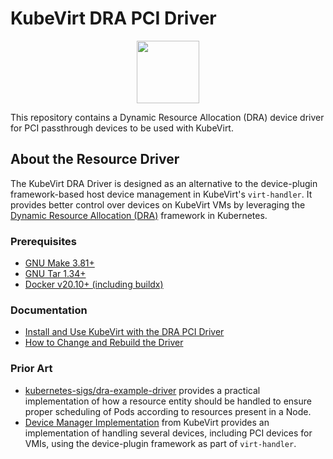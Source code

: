 # KubeVirt DRA PCI Driver 

<p align="center">
<img src="https://github.com/kubevirt/community/raw/main/logo/KubeVirt_icon.png" width="100">
</p>

This repository contains a Dynamic Resource Allocation (DRA) device driver for PCI passthrough devices to be used with KubeVirt.

## About the Resource Driver

The KubeVirt DRA Driver is designed as an alternative to the device-plugin framework-based host device management in KubeVirt's `virt-handler`. It provides better control over devices on KubeVirt VMs by leveraging the [Dynamic Resource Allocation (DRA)](https://kubernetes.io/docs/concepts/scheduling-eviction/dynamic-resource-allocation/) framework in Kubernetes.

### Prerequisites

* [GNU Make 3.81+](https://www.gnu.org/software/make/)
* [GNU Tar 1.34+](https://www.gnu.org/software/tar/)
* [Docker v20.10+ (including buildx)](https://docs.docker.com/engine/install/)

### Documentation

- [Install and Use KubeVirt with the DRA PCI Driver](doc/KV_SETUP.md)
- [How to Change and Rebuild the Driver](doc/BUILD.md)

### Prior Art

- [kubernetes-sigs/dra-example-driver](https://github.com/kubernetes-sigs/dra-example-driver) provides a practical implementation of how a resource entity should be handled to ensure proper scheduling of Pods according to resources present in a Node.
- [Device Manager Implementation](https://github.com/kubevirt/kubevirt/tree/main/pkg/virt-handler/device-manager) from KubeVirt provides an implementation of handling several devices, including PCI devices for VMIs, using the device-plugin framework as part of `virt-handler`.
